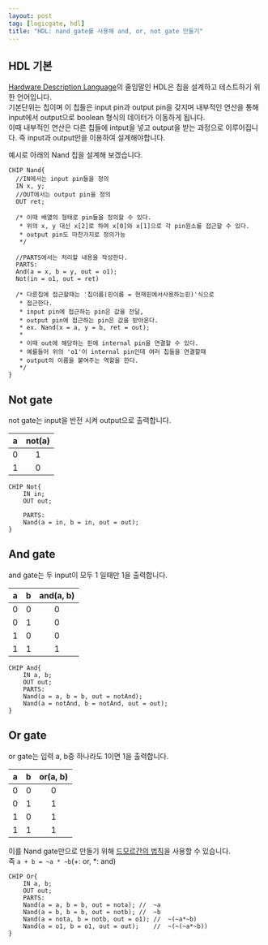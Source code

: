 ```yaml
---
layout: post
tag: [logicgate, hdl]
title: "HDL: nand gate를 사용해 and, or, not gate 만들기"
---
```

## HDL 기본
[Hardware Description Language]()의 줄임말인 HDL은 칩을 설계하고 테스트하기 위한 언어입니다.  
기본단위는 칩이며 이 칩들은 input pin과 output pin을 갖지며 내부적인 연산을 통해 input에서 output으로 boolean
형식의 데이터가 이동하게 됩니다.  
 이때 내부적인 연산은 다른 칩들에 intput을 넣고 output을 받는 과정으로 이루어집니다.
즉 input과 output만을 이용하여 설계해야합니다.  

예시로 아래의 Nand 칩을 설계해 보겠습니다.  
``` hdl
CHIP Nand{
  //IN에서는 input pin들을 정의
  IN x, y;
  //OUT에서는 output pin을 정의
  OUT ret;

  /* 이때 배열의 형태로 pin들을 정의할 수 있다.
   * 위의 x, y 대신 x[2]로 하여 x[0]와 x[1]으로 각 pin원소를 접근할 수 있다.
   * output pin도 마찬가지로 정의가능
   */

  //PARTS에서는 처리할 내용을 작성한다.
  PARTS:
  And(a = x, b = y, out = o1);
  Not(in = o1, out = ret)

  /* 다른칩에 접근할때는 '칩이름(핀이름 = 현재핀에서사용하는핀)'식으로
   * 접근한다.
   * input pin에 접근하는 pin은 값을 전달,
   * output pin에 접근하는 pin은 값을 받아온다.
   * ex. Nand(x = a, y = b, ret = out);
   *
   * 이때 out에 해당하는 핀에 internal pin을 연결할 수 있다.
   * 예를들어 위의 'o1'이 internal pin인데 여러 칩들을 연결할때
   * output의 이름을 붙여주는 역할을 한다.
   */
}
```

## Not gate
not gate는 input을 반전 시켜 output으로 출력합니다.

| a | not(a) |
| :---: | :---: |
| 0 | 1 |
| 1 | 0 |  

``` hdl
CHIP Not{
    IN in;
    OUT out;

    PARTS:
    Nand(a = in, b = in, out = out);
}
```

## And gate
and gate는 두 input이 모두 1 일때만 1을 출력합니다.  

| a | b | and(a, b) |
| :-: | :-: | :-: |
| 0 | 0 | 0 |
| 0 | 1 | 0 |
| 1 | 0 | 0 |
| 1 | 1 | 1 |  

``` hdl
CHIP And{
    IN a, b;
    OUT out;
    PARTS:
    Nand(a = a, b = b, out = notAnd);
    Nand(a = notAnd, b = notAnd, out = out);
}
```
## Or gate
or gate는 입력 a, b중 하나라도 1이면 1을 출력합니다.  

| a | b | or(a, b) |
| :-: | :-: | :-: |
| 0 | 0 | 0 |
| 0 | 1 | 1 |
| 1 | 0 | 1 |
| 1 | 1 | 1 |  

이를 Nand gate만으로 만들기 위해 [드모르간의 법칙](https://ko.wikipedia.org/wiki/%EB%93%9C_%EB%AA%A8%EB%A5%B4%EA%B0%84%EC%9D%98_%EB%B2%95%EC%B9%99)을 사용할 수 있습니다.  
즉 `a + b = ~a * ~b`(+: or, *: and)  
``` hdl
CHIP Or{
    IN a, b;
    OUT out;
    PARTS:
    Nand(a = a, b = b, out = nota); //  ~a
    Nand(a = b, b = b, out = notb); //  ~b
    Nand(a = nota, b = notb, out = o1); //  ~(~a*~b)
    Nand(a = o1, b = o1, out = out);    //  ~(~(~a*~b))
}
```
